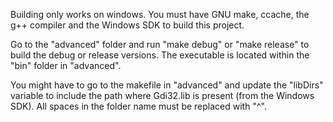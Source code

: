 Building only works on windows. You must have GNU make, ccache, the g++ compiler and the Windows SDK to build this project.

Go to the "advanced" folder and run "make debug" or "make release" to build the debug or release versions. The executable is located within the "bin" folder in "advanced".

You might have to go to the makefile in "advanced" and update the "libDirs" variable to include the path where Gdi32.lib is present (from the Windows SDK). All spaces in the folder name must be replaced with "^".
